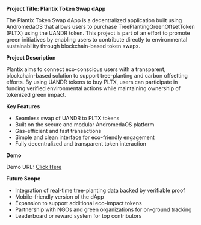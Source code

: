 **Project Title: Plantix Token Swap dApp**

The Plantix Token Swap dApp is a decentralized application built using AndromedaOS that allows users to purchase TreePlantingGreenOffsetToken (PLTX) using the UANDR token. This project is part of an effort to promote green initiatives by enabling users to contribute directly to environmental sustainability through blockchain-based token swaps.

**Project Description**

Plantix aims to connect eco-conscious users with a transparent, blockchain-based solution to support tree-planting and carbon offsetting efforts. By using UANDR tokens to buy PLTX, users can participate in funding verified environmental actions while maintaining ownership of tokenized green impact.

**Key Features**

* Seamless swap of UANDR to PLTX tokens
* Built on the secure and modular AndromedaOS platform
* Gas-efficient and fast transactions
* Simple and clean interface for eco-friendly engagement
* Fully decentralized and transparent token interaction

**Demo**

Demo URL: [Click Here](https://embeddables.testnet.andromedaprotocol.io/galileo-4/plantix-exchange-dapp)

**Future Scope**

* Integration of real-time tree-planting data backed by verifiable proof
* Mobile-friendly version of the dApp
* Expansion to support additional eco-impact tokens
* Partnership with NGOs and green organizations for on-ground tracking
* Leaderboard or reward system for top contributors

